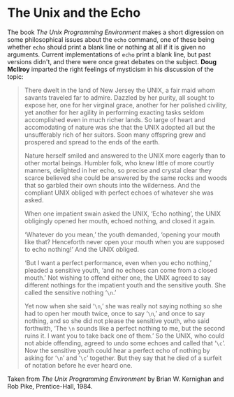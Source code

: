 # The Unix and the Echo

The book *The Unix Programming Environment* makes a short
digression on some philosophical issues about the `echo`
command, one of these being whether `echo` should print
a blank line or nothing at all if it is given no arguments.
Current implementations of `echo` print a blank line, but
past versions didn't, and there were once great debates
on the subject. **Doug McIlroy** imparted the right
feelings of mysticism in his discussion of the topic:

> There dwelt in the land of New Jersey the UNIX, a fair maid
> whom savants traveled far to admire. Dazzled by her purity,
> all sought to expose her, one for her virginal grace, another
> for her polished civility, yet another for her agility in
> performing exacting tasks seldom accomplished even in much
> richer lands. So large of heart and accomodating of nature
> was she that the UNIX adopted all but the unsufferably rich
> of her suitors. Soon many offspring grew and prospered and
> spread to the ends of the earth.
>
> Nature herself smiled and answered to the UNIX more eagerly
> than to other mortal beings. Humbler folk, who knew little
> of more courtly manners, delighted in her echo, so precise
> and crystal clear they scarce believed she could be answered
> by the same rocks and woods that so garbled their own shouts
> into the wilderness. And the compliant UNIX obliged with
> perfect echoes of whatever she was asked.
>
> When one impatient swain asked the UNIX, ‘Echo nothing’, the
> UNIX obligingly opened her mouth, echoed nothing, and closed
> it again.
>
> ‘Whatever do you mean,’ the youth demanded, ‘opening your
> mouth like that? Henceforth never open your mouth when you
> are supposed to echo nothing!’ And the UNIX obliged.
>
> ‘But I want a perfect performance, even when you echo nothing,’
> pleaded a sensitive youth, ‘and no echoes can come from a closed
> mouth.’ Not wishing to offend either one, the UNIX agreed to say
> different nothings for the impatient youth and the sensitive
> youth. She called the sensitive nothing ‘`\n`.’
>
> Yet now when she said ‘`\n`,’ she was really not saying nothing
> so she had to open her mouth twice, once to say ‘`\n`,’ and once
> to say nothing, and so she did not please the sensitive youth,
> who said forthwith, ‘The `\n` sounds like a perfect nothing to me,
> but the second ruins it. I want you to take back one of them.’
> So the UNIX, who could not abide offending, agreed to undo
> some echoes and called that ‘`\c`’. Now the sensitive youth could
> hear a perfect echo of nothing by asking for ‘`\n`’ and ‘`\c`’
> together. But they say that he died of a surfeit of notation
> before he ever heard one.

Taken from *The Unix Programming Environment* by Brian W. Kernighan
and Rob Pike, Prentice-Hall, 1984.
